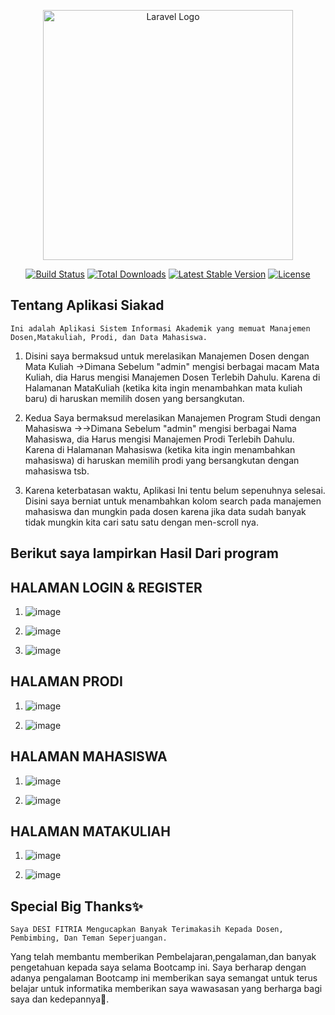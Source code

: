 <p align="center"><a href="https://laravel.com" target="_blank"><img src="https://raw.githubusercontent.com/laravel/art/master/logo-lockup/5%20SVG/2%20CMYK/1%20Full%20Color/laravel-logolockup-cmyk-red.svg" width="400" alt="Laravel Logo"></a></p>

<p align="center">
<a href="https://github.com/laravel/framework/actions"><img src="https://github.com/laravel/framework/workflows/tests/badge.svg" alt="Build Status"></a>
<a href="https://packagist.org/packages/laravel/framework"><img src="https://img.shields.io/packagist/dt/laravel/framework" alt="Total Downloads"></a>
<a href="https://packagist.org/packages/laravel/framework"><img src="https://img.shields.io/packagist/v/laravel/framework" alt="Latest Stable Version"></a>
<a href="https://packagist.org/packages/laravel/framework"><img src="https://img.shields.io/packagist/l/laravel/framework" alt="License"></a>
</p>

## Tentang Aplikasi Siakad

    Ini adalah Aplikasi Sistem Informasi Akademik yang memuat Manajemen Dosen,Matakuliah, Prodi, dan Data Mahasiswa.
    
1.  Disini saya bermaksud untuk merelasikan Manajemen Dosen dengan Mata Kuliah ->Dimana Sebelum "admin" mengisi berbagai macam Mata Kuliah, dia Harus mengisi Manajemen Dosen Terlebih Dahulu. Karena di Halamanan MataKuliah (ketika kita ingin menambahkan mata kuliah baru) di haruskan memilih dosen yang bersangkutan.
   
2.  Kedua Saya bermaksud merelasikan Manajemen Program Studi dengan Mahasiswa ->->Dimana Sebelum "admin" mengisi berbagai Nama Mahasiswa, dia Harus mengisi Manajemen Prodi Terlebih Dahulu. Karena di Halamanan Mahasiswa (ketika kita ingin menambahkan mahasiswa) di haruskan memilih prodi yang bersangkutan dengan mahasiswa tsb.
   
3.  Karena keterbatasan waktu, Aplikasi Ini tentu belum sepenuhnya selesai. Disini saya berniat untuk menambahkan kolom search pada manajemen mahasiswa dan mungkin pada dosen karena jika data sudah banyak tidak mungkin kita cari satu satu dengan men-scroll nya.
## Berikut saya lampirkan Hasil Dari program

## HALAMAN LOGIN & REGISTER

1. ![image](https://github.com/desifitrias/Deployment_project/assets/150249930/132678d2-c322-40df-9d8b-50d798db36bd)
   
2. ![image](https://github.com/desifitrias/Deployment_project/assets/150249930/7ec1f76d-5718-432e-9640-921e30a703aa)
   
3. ![image](https://github.com/desifitrias/Deployment_project/assets/150249930/a4bc885a-6742-41e2-bf8a-2d5e3de87aa2)
   
## HALAMAN PRODI

1. ![image](https://github.com/desifitrias/Deployment_project/assets/150249930/e697ef5b-8337-465e-bf7c-d62a9c17867d)
   
2. ![image](https://github.com/desifitrias/Deployment_project/assets/150249930/11f6dfc9-a14c-4bfa-9ab7-9c0ea151f2c9)
   
## HALAMAN MAHASISWA 

1. ![image](https://github.com/desifitrias/Deployment_project/assets/150249930/cc8936dc-172a-4e0c-a1a1-d973dac7b557)
   
2. ![image](https://github.com/desifitrias/Deployment_project/assets/150249930/1194103a-d861-41f5-bc53-72a7d8c545f6)
   
## HALAMAN MATAKULIAH

1. ![image](https://github.com/desifitrias/Deployment_project/assets/150249930/cda6b406-603c-49bc-8cde-75108d3f91af)
   
2. ![image](https://github.com/desifitrias/Deployment_project/assets/150249930/e52bdc3b-6408-497b-87f7-11dc16193298)

## Special Big Thanks✨

    Saya DESI FITRIA Mengucapkan Banyak Terimakasih Kepada Dosen, Pembimbing, Dan Teman Seperjuangan.
    
Yang telah membantu memberikan Pembelajaran,pengalaman,dan banyak pengetahuan kepada saya selama Bootcamp ini.
Saya berharap dengan adanya pengalaman Bootcamp ini memberikan saya semangat untuk terus belajar untuk informatika
memberikan saya wawasasan yang berharga bagi saya dan kedepannya🙏.













